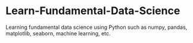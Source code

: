 # Learn-Fundamental-Data-Science
Learning fundamental data science using Python such as numpy, pandas, matplotlib, seaborn, machine learning, etc.
